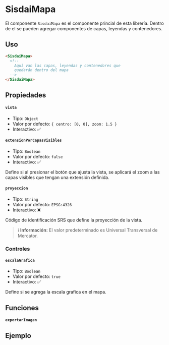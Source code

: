 # SisdaiMapa

El componente `SisdaiMapa` es el componente princial de esta librería. Dentro de el se pueden agregar componentes de capas, leyendas y contenedores.

## Uso

```html
<SisdaiMapa>
  <!-- 
    Aquí van las capas, leyendas y contenedores que
    quedarán dentro del mapa 
  -->
</SisdaiMapa>
```

## Propiedades

#### `vista`

- Tipo: `Object`
- Valor por defecto: `{ centro: [0, 0], zoom: 1.5 }`
- Interactivo: ✅

#### `extensionPorCapasVisibles`

- Tipo: `Boolean`
- Valor por defecto: `false`
- Interactivo: ✅

Define si al presionar el botón que ajusta la vista, se aplicará el zoom a las capas visibles que tengan una extensión definida.

#### `proyeccion`

- Tipo: `String`
- Valor por defecto: `EPSG:4326`
- Interactivo: ❌

Código de identificación SRS que define la proyección de la vista.

> ℹ️ **Información:** El valor predeterminado es Universal Transversal de Mercator.

### Controles

#### `escalaGrafica`

- Tipo: `Boolean`
- Valor por defecto: `true`
- Interactivo: ✅

Define si se agrega la escala grafica en el mapa.

## Funciones

#### `exportarImagen`

## Ejemplo

<mapa-Mapa />

